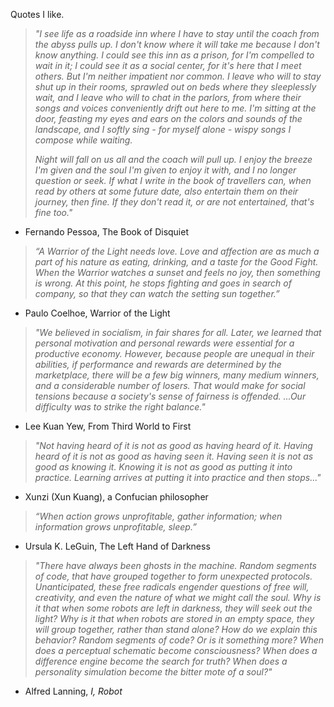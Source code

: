 Quotes I like.

> *"I see life as a roadside inn where I have to stay until the coach from the abyss pulls up. I don't know where it will take me because I don't know anything. I could see this inn as a prison, for I'm compelled to wait in it; I could see it as a social center, for it's here that I meet others. But I'm neither impatient nor common. I leave who will to stay shut up in their rooms, sprawled out on beds where they sleeplessly wait, and I leave who will to chat in the parlors, from where their songs and voices conveniently drift out here to me. I'm sitting at the door, feasting my eyes and ears on the colors and sounds of the landscape, and I softly sing - for myself alone - wispy songs I compose while waiting.*
> 
> *Night will fall on us all and the coach will pull up. I enjoy the breeze I'm given and the soul I'm given to enjoy it with, and I no longer question or seek. If what I write in the book of travellers can, when read by others at some future date, also entertain them on their journey, then fine. If they don't read it, or are not entertained, that's fine too."*
- Fernando Pessoa, The Book of Disquiet

> *“A Warrior of the Light needs love. Love and affection are as much a part of his nature as eating, drinking, and a taste for the Good Fight. When the Warrior watches a sunset and feels no joy, then something is wrong. At this point, he stops fighting and goes in search of company, so that they can watch the setting sun together.”*
- Paulo Coelhoe, Warrior of the Light

> *"We believed in socialism, in fair shares for all. Later, we learned that personal motivation and personal rewards were essential for a productive economy. However, because people are unequal in their abilities, if performance and rewards are determined by the marketplace, there will be a few big winners, many medium winners, and a considerable number of losers. That would make for social tensions because a society's sense of fairness is offended. ...Our difficulty was to strike the right balance."*
- Lee Kuan Yew, From Third World to First

> *"Not having heard of it is not as good as having heard of it. Having heard of it is not as good as having seen it. Having seen it is not as good as knowing it. Knowing it is not as good as putting it into practice. Learning arrives at putting it into practice and then stops..."*
- Xunzi (Xun Kuang), a Confucian philosopher

> *“When action grows unprofitable, gather information; when information grows unprofitable, sleep.”*
 - Ursula K. LeGuin, The Left Hand of Darkness

> *"There have always been ghosts in the machine. Random segments of code, that have grouped together to form unexpected protocols. Unanticipated, these free radicals engender questions of free will, creativity, and even the nature of what we might call the soul. Why is it that when some robots are left in darkness, they will seek out the light? Why is it that when robots are stored in an empty space, they will group together, rather than stand alone? How do we explain this behavior? Random segments of code? Or is it something more? When does a perceptual schematic become consciousness? When does a difference engine become the search for truth? When does a personality simulation become the bitter mote of a soul?"*
- Alfred Lanning, *I, Robot*
